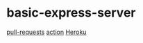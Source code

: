 # basic-express-server

[pull-requests](https://github.com/MohammedAlDahleh/basic-express-server/pull/1)
[action](https://github.com/MohammedAlDahleh/basic-express-server/actions)
[Heroku](https://mohammed-basic-express-server.herokuapp.com/)